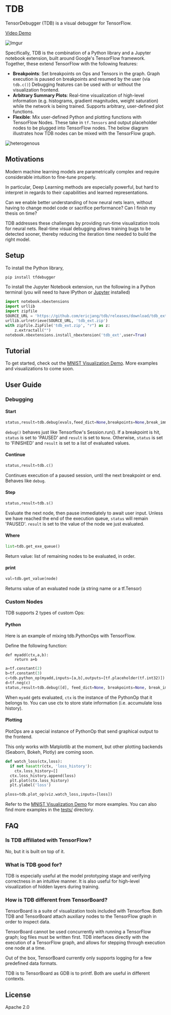# TDB

TensorDebugger (TDB) is a visual debugger for TensorFlow. 

[Video Demo](https://www.youtube.com/watch?v=VcoVEvGEmFM)

![Imgur](http://i.imgur.com/n0PmXQn.gif)

Specifically, TDB is the combination of a Python library and a Jupyter notebook extension, built around Google's TensorFlow framework. Together, these extend TensorFlow with the following features:

- **Breakpoints**: Set breakpoints on Ops and Tensors in the graph. Graph execution is paused on breakpoints and resumed by the user (via `tdb.c()`) Debugging features can be used with or without the visualization frontend.
- **Arbitrary Summary Plots**: Real-time visualization of high-level information (e.g. histograms, gradient magnitudes, weight saturation) while the network is being trained. Supports arbitrary, user-defined plot functions.
- **Flexible**: Mix user-defined Python and plotting functions with TensorFlow Nodes. These take in `tf.Tensors` and output placeholder nodes to be plugged into TensorFlow nodes. The below diagram illustrates how TDB nodes can be mixed with the TensorFlow graph.

![heterogenous](http://i.imgur.com/7xfA6Pg.png?1)


## Motivations

Modern machine learning models are parametrically complex and require considerable intuition to fine-tune properly.

In particular, Deep Learning methods are especially powerful, but hard to interpret in regards to their capabilities and learned representations.

Can we enable better understanding of how neural nets learn, without having to change model code or sacrifice performance? Can I finish my thesis on time?

TDB addresses these challenges by providing run-time visualization tools for neural nets. Real-time visual debugging allows training bugs to be detected sooner, thereby reducing the iteration time needed to build the right model.

## Setup

To install the Python library,

```bash
pip install tfdebugger
```

To install the Jupyter Notebook extension, run the following in a Python terminal (you will need to have IPython or [Jupyter](https://jupyter.readthedocs.org/en/latest/install.html) installed)

```python
import notebook.nbextensions
import urllib
import zipfile
SOURCE_URL = 'https://github.com/ericjang/tdb/releases/download/tdb_ext_v0.1/tdb_ext.zip'
urllib.urlretrieve(SOURCE_URL, 'tdb_ext.zip')
with zipfile.ZipFile('tdb_ext.zip', "r") as z:
    z.extractall("")
notebook.nbextensions.install_nbextension('tdb_ext',user=True)
```

## Tutorial

To get started, check out the [MNIST Visualization Demo](notebooks/mnist_demo.ipynb). More examples and visualizations to come soon.

## User Guide

### Debugging

#### Start 
```python
status,result=tdb.debug(evals,feed_dict=None,breakpoints=None,break_immediately=False,session=None)
```

`debug()` behaves just like Tensorflow's Session.run(). If a breakpoint is hit, `status` is set to 'PAUSED' and `result` is set to `None`. Otherwise, `status` is set to 'FINISHED' and `result` is set to a list of evaluated values.

#### Continue
```python
status,result=tdb.c()
```

Continues execution of a paused session, until the next breakpoint or end. Behaves like `debug`.


#### Step
```python
status,result=tdb.s()
```

Evaluate the next node, then pause immediately to await user input. Unless we have reached the end of the execution queue, `status` will remain 'PAUSED'. `result` is set to the value of the node we just evaluated.

#### Where

```python
list=tdb.get_exe_queue()
```

Return value: list of remaining nodes to be evaluated, in order.

#### print

```python
val=tdb.get_value(node)
```

Returns value of an evaluated node (a string name or a tf.Tensor)

### Custom Nodes

TDB supports 2 types of custom Ops:

#### Python

Here is an example of mixing tdb.PythonOps with TensorFlow.

Define the following function:
```
def myadd(ctx,a,b):
	return a+b
```

```python
a=tf.constant(2)
b=tf.constant(3)
c=tdb.python_op(myadd,inputs=[a,b],outputs=[tf.placeholder(tf.int32)]) # a+b
d=tf.neg(c)
status,result=tdb.debug([d], feed_dict=None, breakpoints=None, break_immediately=False)	
```

When `myadd` gets evaluated, `ctx` is the instance of the PythonOp that it belongs to. You can use ctx to store state information (i.e. accumulate loss history).

#### Plotting

PlotOps are a special instance of PythonOp that send graphical output to the frontend.

This only works with Matplotlib at the moment, but other plotting backends (Seaborn, Bokeh, Plotly) are coming soon.

```python
def watch_loss(ctx,loss):
  if not hasattr(ctx, 'loss_history'):
    ctx.loss_history=[]
  ctx.loss_history.append(loss)
  plt.plot(ctx.loss_history)
  plt.ylabel('loss')
```

```python
ploss=tdb.plot_op(viz.watch_loss,inputs=[loss])
```

Refer to the [MNIST Visualization Demo](notebooks/mnist_demo.ipynb) for more examples. You can also find more examples in the [tests/](tdb/tests) directory.

## FAQ

### Is TDB affiliated with TensorFlow?

No, but it is built on top of it.

### What is TDB good for?

TDB is especially useful at the model prototyping stage and verifying correctness in an intuitive manner. It is also useful for high-level visualization of hidden layers during training.

### How is TDB different from TensorBoard?

TensorBoard is a suite of visualization tools included with Tensorflow. Both TDB and TensorBoard attach auxiliary nodes to the TensorFlow graph in order to inspect data.

TensorBoard cannot be used concurrently with running a TensorFlow graph; log files must be written first. TDB interfaces directly with the execution of a TensorFlow graph, and allows for stepping through execution one node at a time.

Out of the box, TensorBoard currently only supports logging for a few predefined data formats. 

TDB is to TensorBoard as GDB is to printf. Both are useful in different contexts.



## License

Apache 2.0


